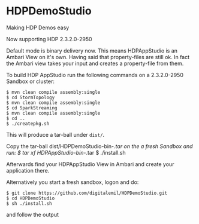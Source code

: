 HDPDemoStudio
============

Making HDP Demos easy


Now supporting HDP 2.3.2.0-2950

Default mode is binary delivery now. This means HDPAppStudio is an Ambari View on it's own. 
Having said that property-files are still ok. In fact the Ambari view takes your input and creates a property-file from them.

To build HDP AppStudio run the following commands on a 2.3.2.0-2950 Sandbox or cluster:
```
$ mvn clean compile assembly:single
$ cd StormTopology
$ mvn clean compile assembly:single
$ cd SparkStreaming
$ mvn clean compile assembly:single
$ cd ..
$ ./createpkg.sh
```

This will produce a tar-ball under ``dist/``.

Copy the tar-ball dist/HDPDemoStudio-bin-*.tar on the a fresh Sandbox
and run: 
    $ tar xf HDPAppStudio-bin-*.tar
    $ ./install.sh

Afterwards find your HDPAppStudio View in Ambari and create your application there. 
 
Alternatively you start a fresh sandbox, logon and do:
```
$ git clone https://github.com/digitalemil/HDPDemoStudio.git
$ cd HDPDemoStudio
$ sh ./install.sh
```
and follow the output



